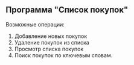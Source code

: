 ## Программа "Список покупок"
Возможные операции:
1. Добавление новых покупок
2. Удаление покупок из списка
3. Просмотр списка покупок
4. Поиск покупок по ключевым словам.